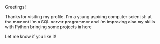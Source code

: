 Greetings!

Thanks for visiting my profile.
I'm a young aspiring computer scientist: at the moment i'm a SQL server programmer and i'm improving also my skills with Python bringing some projects in here

Let me know if you like it!
